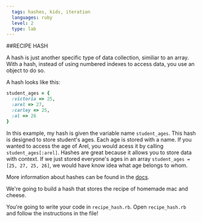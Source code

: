 ```yaml
---
  tags: hashes, kids, iteration
  languages: ruby
  level: 2
  type: lab
---
```



##RECIPE HASH

A hash is just another specific type of data collection, similiar to an array. With a hash, instead of using numbered indexes to access data, you use an object to do so.

A hash looks like this:
```RUBY
student_ages = {
  :victoria => 25,
  :arel => 27,
  :carley => 25, 
  :al => 26
}
```
In this example, my hash is given the variable name `student_ages`. This hash is designed to store student's ages. Each age is stored with a name. If you wanted to access the age of Arel, you would acess it by calling `student_ages[:arel]`. Hashes are great because it allows you to store data with context. If we just stored everyone's ages in an array `student_ages = [25, 27, 25, 26]`, we would have know idea what age belongs to whom.

More information about hashes can be found in the [docs](http://www.ruby-doc.org/core-2.1.1/Hash.html).

We're going to build a hash that stores the recipe of homemade mac and cheese.

You're going to write your code in `recipe_hash.rb`. Open `recipe_hash.rb` and follow the instructions in the file!
